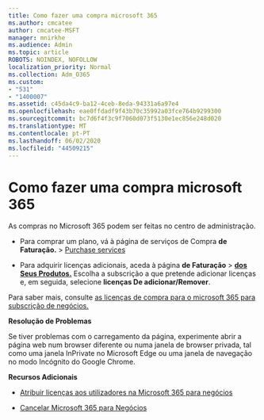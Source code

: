 ```yaml
---
title: Como fazer uma compra microsoft 365
ms.author: cmcatee
author: cmcatee-MSFT
manager: mnirkhe
ms.audience: Admin
ms.topic: article
ROBOTS: NOINDEX, NOFOLLOW
localization_priority: Normal
ms.collection: Adm_O365
ms.custom:
- "531"
- "1400007"
ms.assetid: c45da4c9-ba12-4ceb-8eda-94331a6a97e4
ms.openlocfilehash: eae0ffdadf9f43b70c35992a03fce764b9299300
ms.sourcegitcommit: bc7d6f4f3c9f7060d073f5130e1ec856e248d020
ms.translationtype: MT
ms.contentlocale: pt-PT
ms.lasthandoff: 06/02/2020
ms.locfileid: "44509215"
---
```

# <a name="how-to-make-a-microsoft-365-purchase"></a>Como fazer uma compra microsoft 365

As compras no Microsoft 365 podem ser feitas no centro de administração.
  
- Para comprar um plano, vá à página de serviços de Compra **de Faturação.** \> [Purchase services](https://go.microsoft.com/fwlink/p/?linkid=868433)

- Para adquirir licenças adicionais, aceda à página **de Faturação** \> **[dos Seus Produtos.](https://go.microsoft.com/fwlink/p/?linkid=842054)** Escolha a subscrição a que pretende adicionar licenças e, em seguida, selecione **licenças De adicionar/Remover**.
  
Para saber mais, consulte [as licenças de compra para o microsoft 365 para subscrição de negócios.](https://docs.microsoft.com/microsoft-365/commerce/licenses/buy-licenses)

**Resolução de Problemas**

Se tiver problemas com o carregamento da página, experimente abrir a página web num browser diferente ou numa janela de browser privada, tal como uma janela InPrivate no Microsoft Edge ou uma janela de navegação no modo Incógnito do Google Chrome.

**Recursos Adicionais**
  
- [Atribuir licenças aos utilizadores na Microsoft 365 para negócios](https://docs.microsoft.com/microsoft-365/admin/add-users/add-users)

- [Cancelar Microsoft 365 para Negócios](https://docs.microsoft.com/microsoft-365/commerce/subscriptions/cancel-your-subscription)